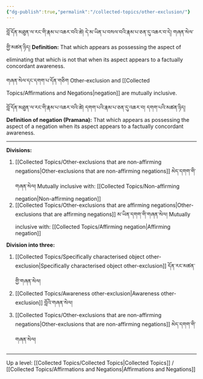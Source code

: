 ```yaml
---
{"dg-publish":true,"permalink":"/collected-topics/other-exclusion/"}
---
```


བློ་དོན་མཐུན་ལ་རང་གི་རྣམ་པ་འཆར་བའི་ཚེ། དེ་མ་ཡིན་པ་བསལ་བའི་རྣམ་པ་ཅན་དུ་འཆར་བ་དེ། གཞན་སེལ་གྱི་མཚན་ཉིད།
**Definition:** That which appears as possessing the aspect of eliminating that which is not that when its aspect appears to a factually concordant awareness.

གཞན་སེལ་དང་དགག་པ་དོན་གཅིག
Other-exclusion and [[Collected Topics/Affirmations and Negations\|negation]] are mutually inclusive.

བློ་དོན་མཐུན་ལ་རང་གི་རྣམ་པ་འཆར་བའི་ཚེ། དགག་པའི་རྣམ་པ་ཅན་དུ་འཆར་བ། དགག་པའི་མཚན་ཉིད།
**Definition of negation (Pramana):** That which appears as possessing the aspect of a negation when its aspect appears to a factually concordant awareness.

---
**Divisions:**
1. [[Collected Topics/Other-exclusions that are non-affirming negations\|Other-exclusions that are non-affirming negations]] མེད་དགག་གི་གཞན་སེལ།
   Mutually inclusive with: [[Collected Topics/Non-affirming negation\|Non-affirming negation]]
2. [[Collected Topics/Other-exclusions that are affirming negations\|Other-exclusions that are affirming negations]] མ་ཡིན་དགག་གི་གཞན་སེལ།
   Mutually inclusive with: [[Collected Topics/Affirming negation\|Affirming negation]]

**Division into three:**
1. [[Collected Topics/Specifically characterised object other-exclusion\|Specifically characterised object other-exclusion]] དོན་རང་མཚན་གྱི་གཞན་སེལ།
2. [[Collected Topics/Awareness other-exclusion\|Awareness other-exclusion]] བློའི་གཞན་སེལ།
3. [[Collected Topics/Other-exclusions that are non-affirming negations\|Other-exclusions that are non-affirming negations]] མེད་དགག་གི་གཞན་སེལ།

---
Up a level: [[Collected Topics/Collected Topics\|Collected Topics]] / [[Collected Topics/Affirmations and Negations\|Affirmations and Negations]]